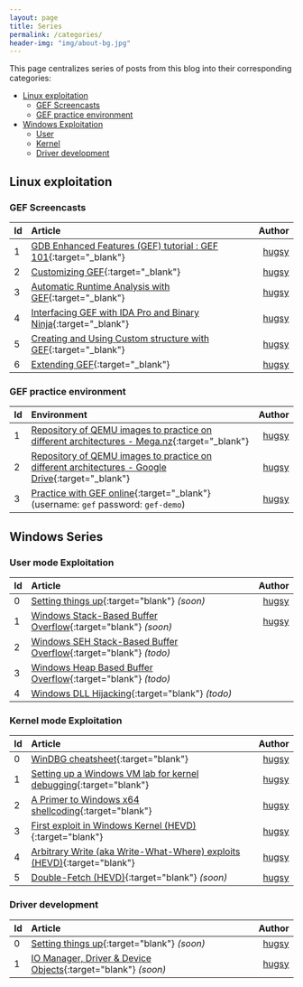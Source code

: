 ```yaml
---
layout: page
title: Series
permalink: /categories/
header-img: "img/about-bg.jpg"
---
```


This page centralizes series of posts from this blog into their corresponding categories:

- [Linux exploitation](#linux-exploitation)
  - [GEF Screencasts](#gef-screencasts)
  - [GEF practice environment](#gef-practice-environment)
- [Windows Exploitation](#windows)
  - [User](#user-mode-exploitation)
  - [Kernel](#kernel-mode-exploitation)
  - [Driver development](#driver-development)



## Linux exploitation ##

### GEF Screencasts ###

| Id   | Article                                                                                                         |                  Author |
| :--- | :-------------------------------------------------------------------------------------------------------------- | ----------------------: |
| 1    | [GDB Enhanced Features (GEF) tutorial : GEF 101](https://www.youtube.com/watch?v=KWG7prhH-ks){:target="_blank"} | [hugsy](/authors/hugsy) |
| 2    | [Customizing GEF](https://www.youtube.com/watch?v=Pnv-FeWu4DE){:target="_blank"}                                | [hugsy](/authors/hugsy) |
| 3    | [Automatic Runtime Analysis with GEF](https://www.youtube.com/watch?v=DoGPfi9zs6M){:target="_blank"}            | [hugsy](/authors/hugsy) |
| 4    | [Interfacing GEF with IDA Pro and Binary Ninja](https://www.youtube.com/watch?v=QJKmcZumWyA){:target="_blank"}  | [hugsy](/authors/hugsy) |
| 5    | [Creating and Using Custom structure with GEF](https://www.youtube.com/watch?v=pid2aW7Bt_w){:target="_blank"}   | [hugsy](/authors/hugsy) |
| 6    | [Extending GEF](https://www.youtube.com/watch?v=QsBn1nIOnWk){:target="_blank"}                                  | [hugsy](/authors/hugsy) |


### GEF practice environment  ###

| Id   | Environment                                                                                                                                                                               |                  Author |
| :--- | :---------------------------------------------------------------------------------------------------------------------------------------------------------------------------------------- | ----------------------: |
| 1    | [Repository of QEMU images to practice on different architectures - Mega.nz](https://mega.nz/#F!oMoVzQaJ!iS73iiQQ3t_6HuE-XpnyaA){:target="_blank"}                                        | [hugsy](/authors/hugsy) |
| 2    | [Repository of QEMU images to practice on different architectures - Google Drive](https://drive.google.com/drive/folders/107uMlL_DS8yD2TS_0yrHXBDnLOj44a8P?usp=sharing){:target="_blank"} | [hugsy](/authors/hugsy) |
| 3    | [Practice with GEF online](https://demo.gef.blah.cat){:target="_blank"}  (username: `gef` password: `gef-demo`)                                                                           | [hugsy](/authors/hugsy) |


## Windows Series ##


### User mode Exploitation ###

| Id   | Article                                                               |                  Author |
| :--- | :-------------------------------------------------------------------- | ----------------------: |
| 0    | [Setting things up](#){:target="blank"}    _(soon)_                   | [hugsy](/authors/hugsy) |
| 1    | [Windows Stack-Based Buffer Overflow](#){:target="blank"}    _(soon)_ | [hugsy](/authors/hugsy) |
| 2    | [Windows SEH Stack-Based Buffer Overflow](#){:target="blank"}    _(todo)_ |  |
| 3    | [Windows Heap Based Buffer Overflow](#){:target="blank"}    _(todo)_ |  |
| 4    | [Windows DLL Hijacking](#){:target="blank"}    _(todo)_ |  |



### Kernel mode Exploitation ###

| Id   | Article                                                                                                                                 |                  Author |
| :--- | :-------------------------------------------------------------------------------------------------------------------------------------- | ----------------------: |
| 0    | [WinDBG cheatsheet](https://github.com/hugsy/defcon_27_windbg_workshop/blob/master/windbg_cheatsheet.md){:target="blank"}               | [hugsy](/authors/hugsy) |
| 1    | [Setting up a Windows VM lab for kernel debugging](/2017/08/07/setting-up-a-windows-vm-lab-for-kernel-debugging){:target="blank"}       | [hugsy](/authors/hugsy) |
| 2    | [A Primer to Windows x64 shellcoding](/2017/08/14/a-primer-to-windows-x64-shellcoding){:target="blank"}                                 | [hugsy](/authors/hugsy) |
| 3    | [First exploit in Windows Kernel (HEVD)](/2017/08/18/first-exploit-in-windows-kernel-hevd){:target="blank"}                             | [hugsy](/authors/hugsy) |
| 4    | [Arbitrary Write (aka Write-What-Where) exploits (HEVD)](/2017/08/31/arbitrary-write-primitive-in-windows-kernel-hevd){:target="blank"} | [hugsy](/authors/hugsy) |
| 5    | [Double-Fetch (HEVD)](#){:target="blank"}    _(soon)_                                                                                  | [hugsy](/authors/hugsy) |


### Driver development ###

| Id   | Article                                                               |                  Author |
| :--- | :-------------------------------------------------------------------- | ----------------------: |
| 0    | [Setting things up](#){:target="blank"}    _(soon)_                   | [hugsy](/authors/hugsy) |
| 1    | [IO Manager, Driver & Device Objects](#){:target="blank"}    _(soon)_ | [hugsy](/authors/hugsy) |
